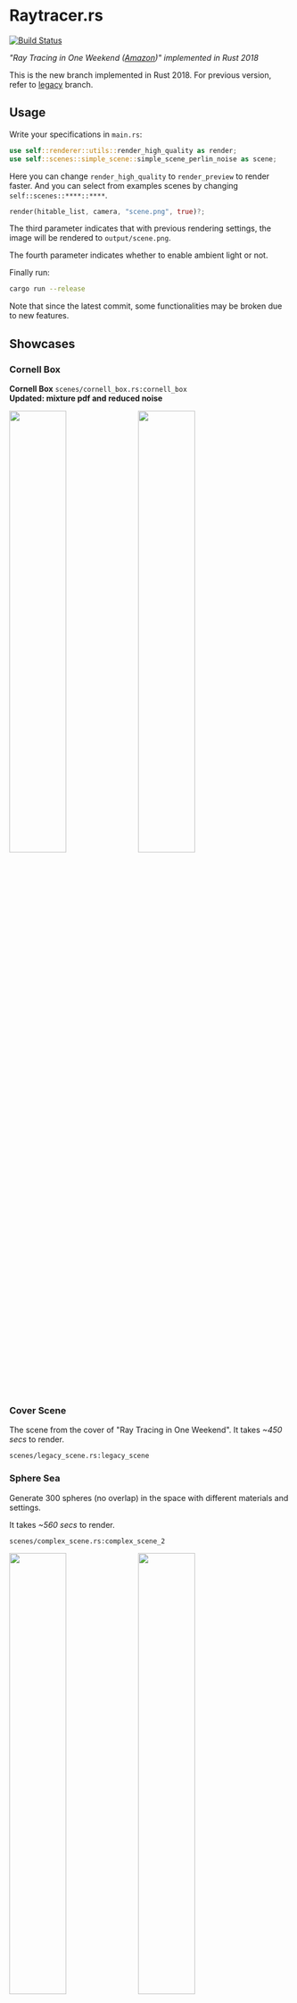 # Raytracer.rs

[![Build Status](https://travis-ci.com/skyzh/raytracer.rs.svg?branch=master)](https://travis-ci.com/skyzh/raytracer.rs)

_"Ray Tracing in One Weekend ([Amazon](https://www.amazon.com/Ray-Tracing-Weekend-Minibooks-Book-ebook/dp/B01B5AODD8/))" implemented in Rust 2018_

This is the new branch implemented in Rust 2018. For previous version, refer to [legacy](https://github.com/SkyZH/raytracer.rs/tree/legacy) branch.

## Usage

Write your specifications in `main.rs`:    
```rust
use self::renderer::utils::render_high_quality as render;
use self::scenes::simple_scene::simple_scene_perlin_noise as scene;
```    
Here you can change `render_high_quality` to `render_preview` to render faster. And you can select from examples scenes by changing `self::scenes::****::****`.    

```rust
render(hitable_list, camera, "scene.png", true)?;
```    
The third parameter indicates that with previous rendering settings, the image will be rendered to `output/scene.png`. 

The fourth parameter indicates whether to enable ambient light or not.

Finally run:    
```bash
cargo run --release
```

Note that since the latest commit, some functionalities may be broken due to new features.

## Showcases

### Cornell Box
**Cornell Box** `scenes/cornell_box.rs:cornell_box`    
**Updated: mixture pdf and reduced noise**

<img width="45%" src="https://user-images.githubusercontent.com/4198311/51380265-4922e980-1b4c-11e9-85e2-1d5430a47b22.png"> <img width="45%" src="https://user-images.githubusercontent.com/4198311/69005795-ee237400-0961-11ea-82dd-2345c9aecabd.png">

### Cover Scene

The scene from the cover of "Ray Tracing in One Weekend". It takes *~450 secs* to render.

`scenes/legacy_scene.rs:legacy_scene`

### Sphere Sea 

Generate 300 spheres (no overlap) in the space with different materials and settings.

It takes *~560 secs* to render.

`scenes/complex_scene.rs:complex_scene_2`

<img width="45%" src="https://user-images.githubusercontent.com/4198311/51119409-bcc3ae80-184d-11e9-8986-9ff48cf80e9d.png"> <img width="45%" src="https://user-images.githubusercontent.com/4198311/51087490-17e29c00-178f-11e9-88fc-996f642859d0.png">

### Textures

**Light Scene** `scenes/legacy_scene.rs:legacy_scene_light`    
**Perlin Noise** `scenes/simple_scene.rs:simple_scene_perlin_noise`    
**Checker Texture** `scenes/legacy_scene.rs:legacy_scene_texture`    

<img width="30%" src="https://user-images.githubusercontent.com/4198311/51253655-e9a4cc80-19d9-11e9-9ea4-ddec4e4208eb.png"> <img width="30%" src="https://user-images.githubusercontent.com/4198311/51223750-1b884580-197e-11e9-93c8-f4c8779d1958.png"> <img width="30%" src="https://user-images.githubusercontent.com/4198311/51226964-f9e28a80-198c-11e9-95ee-374e3598adc2.png">

## Run Tests and Benchmarks

```bash
cargo bench
cargo test
```
